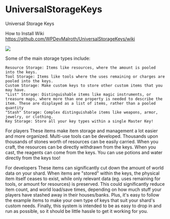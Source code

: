 # UniversalStorageKeys
 Universal Storage Keys
 
 How to Install Wiki
 https://github.com/WPDevMalroth/UniversalStorageKeys/wiki
 
 ![](https://www.uomoons.com/UniversalStorageKeys.png)
 
Some of the main storage types include:

    Resource Storage: Items like resources, where the amount is pooled into the keys.
    Tool Storage: Items like tools where the uses remaining or charges are pooled into the keys.
    Custom Storage: Make custom keys to store other custom items that you may have.
    "List" Storage: Distinguishable items like magic instruments, or treasure maps, where more than one property is needed to describe the item. These are displayed as a list of items, rather than a pooled quantity
    "Stash" Storage: Complex distinguishable items like weapons, armor, jewelry, or clothing.
    Key Storage: Store all your key types within a single Master Key!


For players
These items make item storage and management a lot easier and more organized. Multi-use tools can be developed. Thousands upon thousands of stones worth of resources can be easily carried. When you craft, the resources can be directly withdrawn from the keys. When you cast, the reagents can come from the keys. You can use potions and water directly from the keys too!

For developers
These items can significantly cut down the amount of world data on your shard. When items are "stored" within the keys, the physical item itself ceases to exist, while only relevant data (eg. uses remaining for tools, or amount for resources) is preserved. This could significantly reduce item count, and world load/save times, depending on how much stuff your players have stashed away in their houses/banks. Plus, it's easy to follow the example items to make your own type of keys that suit your shard's custom needs. Finally, this system is intended to be as easy to drop in and run as possible, so it should be little hassle to get it working for you.
